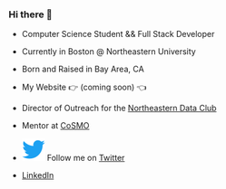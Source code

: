 ### Hi there 👋

- Computer Science Student && Full Stack Developer

- Currently in Boston @ Northeastern University
- Born and Raised in Bay Area, CA

- My Website 👉 (coming soon) 👈
- Director of Outreach for the [Northeastern Data Club](https://github.com/northeastern-data-club)
- Mentor at [CoSMO](http://cosmo.khoury.northeastern.edu/)
- <img src="https://raw.githubusercontent.com/nickhil-tekwani/nickhil-tekwani/master/twitter.svg" /> Follow me on [Twitter](https://twitter.com/NickhilTekwani)
- [LinkedIn](https://www.linkedin.com/in/nickhil-tekwani/)

<!--
**nickhil-tekwani/nickhil-tekwani** is a ✨ _special_ ✨ repository because its `README.md` (this file) appears on your GitHub profile.

Here are some ideas to get you started:

- 🔭 I’m currently working on ...
- 🌱 I’m currently learning ...
- 👯 I’m looking to collaborate on ...
- 🤔 I’m looking for help with ...
- 💬 Ask me about ...
- 📫 How to reach me: ...
- 😄 Pronouns: ...
- ⚡ Fun fact: ...
-->
